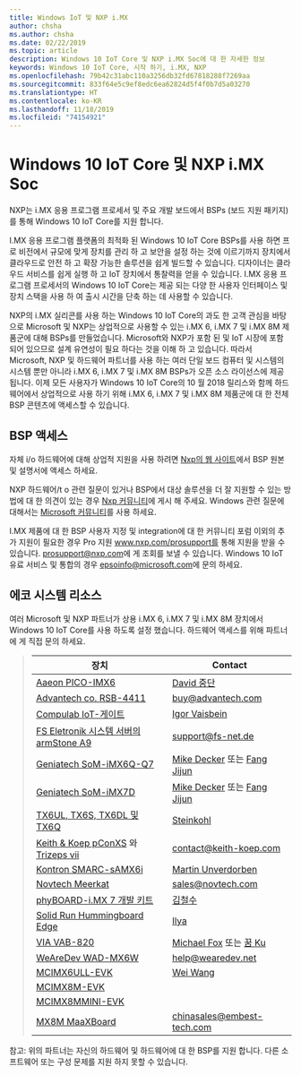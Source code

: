 ```yaml
---
title: Windows IoT 및 NXP i.MX
author: chsha
ms.author: chsha
ms.date: 02/22/2019
ms.topic: article
description: Windows 10 IoT Core 및 NXP i.MX Soc에 대 한 자세한 정보
keywords: Windows 10 IoT Core, 시작 하기, i.MX, NXP
ms.openlocfilehash: 79b42c31abc110a3256db32fd67818288f7269aa
ms.sourcegitcommit: 833f64e5c9ef8edc6ea62824d5f4f0b7d5a03270
ms.translationtype: HT
ms.contentlocale: ko-KR
ms.lasthandoff: 11/18/2019
ms.locfileid: "74154921"
---
```

# <a name="window-10-iot-core-and-nxp-imx-socs"></a>Windows 10 IoT Core 및 NXP i.MX Soc

NXP는 i.MX 응용 프로그램 프로세서 및 주요 개발 보드에서 BSPs (보드 지원 패키지)를 통해 Windows 10 IoT Core를 지원 합니다. 

I.MX 응용 프로그램 플랫폼의 최적화 된 Windows 10 IoT Core BSPs를 사용 하면 프로 비전에서 규모에 맞게 장치를 관리 하 고 보안을 설정 하는 것에 이르기까지 장치에서 클라우드로 안전 하 고 확장 가능한 솔루션을 쉽게 빌드할 수 있습니다. 디자이너는 클라우드 서비스를 쉽게 실행 하 고 IoT 장치에서 통찰력을 얻을 수 있습니다. I.MX 응용 프로그램 프로세서의 Windows 10 IoT Core는 제공 되는 다양 한 사용자 인터페이스 및 장치 스택을 사용 하 여 출시 시간을 단축 하는 데 사용할 수 있습니다.

NXP의 i.MX 실리콘를 사용 하는 Windows 10 IoT Core의 과도 한 고객 관심을 바탕으로 Microsoft 및 NXP는 상업적으로 사용할 수 있는 i.MX 6, i.MX 7 및 i.MX 8M 제품군에 대해 BSPs를 만들었습니다. Microsoft와 NXP가 포함 된 및 IoT 시장에 포함 되어 있으므로 설계 유연성이 필요 하다는 것을 이해 하 고 있습니다. 따라서 Microsoft, NXP 및 하드웨어 파트너를 사용 하는 여러 단일 보드 컴퓨터 및 시스템의 시스템 뿐만 아니라 i.MX 6, i.MX 7 및 i.MX 8M BSPs가 오픈 소스 라이선스에 제공 됩니다. 이제 모든 사용자가 Windows 10 IoT Core의 10 월 2018 릴리스와 함께 하드웨어에서 상업적으로 사용 하기 위해 i.MX 6, i.MX 7 및 i.MX 8M 제품군에 대 한 전체 BSP 콘텐츠에 액세스할 수 있습니다.

## <a name="bsp-access"></a>BSP 액세스

자체 i/o 하드웨어에 대해 상업적 지원을 사용 하려면 [Nxp의 웹 사이트](https://www.nxp.com/design/software/embedded-software/windows-10-iotIf-core-for-i.mx-applications-processors:IMXWIN10IOT)에서 BSP 원본 및 설명서에 액세스 하세요. 

NXP 하드웨어/t o 관련 질문이 있거나 BSP에서 대상 솔루션을 더 잘 지원할 수 있는 방법에 대 한 의견이 있는 경우 [Nxp 커뮤니티](https://community.nxp.com/community/imx/content?filterID=contentstatus%5Bpublished%5D%7Ecategory%5Bwindows%5D)에 게시 해 주세요. Windows 관련 질문에 대해서는 [Microsoft 커뮤니티](https://social.msdn.microsoft.com/forums/en-US/home?forum=WindowsIoT)를 사용 하세요.

I.MX 제품에 대 한 BSP 사용자 지정 및 integration에 대 한 커뮤니티 포럼 이외의 추가 지원이 필요한 경우 Pro 지원 www.nxp.com/prosupport를 통해 지원을 받을 수 있습니다. [prosupport@nxp.com](mailto:prosupport@nxp.com)에 게 조회를 보낼 수 있습니다. Windows 10 IoT 유료 서비스 및 통합의 경우 [epsoinfo@microsoft.com](mailto:epsoinfo@microsoft.com)에 문의 하세요.


## <a name="ecosystem-resources"></a>에코 시스템 리소스

여러 Microsoft 및 NXP 파트너가 상용 i.MX 6, i.MX 7 및 i.MX 8M 장치에서 Windows 10 IoT Core를 사용 하도록 설정 했습니다. 하드웨어 액세스를 위해 파트너에 게 직접 문의 하세요. 


> | 장치 | Contact |
> |-------|------|
> | [Aaeon PICO-IMX6](https://www.aaeon.com/en/p/pico-itx-boards-pico-imx6/) | [David 중단](mailto:davidhung@aaeon.com.tw) |
> | [Advantech co. RSB-4411](http://www.advantech.com/products/single_board_computer/rsb-4411/mod_d3901250-b0a0-4a5f-9762-b26fa0c36858) | [buy@advantech.com](mailto:buy@advantech.com) |
> | [Compulab IoT-게이트](https://www.compulab.com/products/iot-gateways/iot-gate-imx7-nxp-i-mx-7-internet-of-things-gateway/) | [Igor Vaisbein](mailto:igor@compulab.co.il) | 
> | [FS Eletronik 시스템 서버의 armStone A9](https://www.fs-net.de/en/products/armstone/armstonea9/) | [support@fs-net.de](mailto:support@fs-net.de) |
> | [Geniatech SoM-iMX6Q-Q7](https://www.geniatech.com/product/som-imx6q-q7/) | [Mike Decker](mailto:mike.decker@geniatech.com) 또는 [Fang Jijun](mailto:Fjj@geniatech.com) |
> | [Geniatech SoM-iMX7D](https://www.geniatech.com/product/som-imx7d/) | [Mike Decker](mailto:mike.decker@geniatech.com) 또는 [Fang Jijun](mailto:Fjj@geniatech.com) |
> | [TX6UL, TX6S, TX6DL 및 TX6Q](https://www.karo-electronics.de/tx-standard.html?&L=1) | [Steinkohl](mailto:us@karo-electronics.de) |
> | [Keith & Koep pConXS](https://keith-koep.com/de/produkte/produkte-baseboards/pconxs-baseboard-vollausstattung-technische-daten/) 와 [Trizeps vii](https://keith-koep.com/de/produkte/produkte-trizeps/trizeps-vii-technische-daten-imx6/) | [contact@keith-koep.com](mailto:contact@keith-koep.com) |
> | [Kontron SMARC-sAMX6i](https://www.kontron.com/products/boards-and-standard-form-factors/smarc/smarc-samx6i.html) | [Martin Unverdorben](mailto:martin.unverdorben@kontron.com) |
> | [Novtech Meerkat](http://novtech.com/products/meerkat96.html) | [sales@novtech.com](mailto:sales@novtech.com) |
> | [phyBOARD-i.MX 7 개발 키트](https://phytec.com/product/phyboard-imx7-development-kit/) | [김철수](mailto:sales@phytec.com) |
> | [Solid Run Hummingboard Edge](https://www.solid-run.com/imx6-win-10-iot-core/) | [Ilya](mailto:ilya@solid-run.com) |
> | [VIA VAB-820](https://www.viaembeddedstore.com/shop/boards/vab-820/) | [Michael Fox](mailto:MichaelFox@via.com.tw) 또는 [꿈 Ku](mailto:dreamku@via.com.tw) |
> | [WeAreDev WAD-MX6W](http://www.wearedev.net/?mod=wadmx6w) | [help@wearedev.net](mailto:help@wearedev.net) |
> | [MCIMX6ULL-EVK](https://www.nxp.com/products/processors-and-microcontrollers/arm-based-processors-and-mcus/i.mx-applications-processors/i.mx-6-processors/evaluation-kit-for-the-i.mx-6ull-and-6ulz-applications-processor:MCIMX6ULL-EVK) | [Wei Wang](mailto:Wei.A.Wang@nxp.com) |
> | [MCIMX8M-EVK](https://www.nxp.com/support/developer-resources/software-development-tools/i.mx-developer-resources/evaluation-kit-for-the-i.mx-8m-applications-processor:MCIMX8M-EVK) |  |
> | [MCIMX8MMINI-EVK](http://www.nxp.com/imx8mminievk) | []() |
> | [MX8M MaaXBoard](http://www.embest-tech.com/prod_view.aspx?TypeId=117&Id=388&Fid=t3:117:3) | [chinasales@embest-tech.com](mailto:chinasales@embest-tech.com) |

참고: 위의 파트너는 자신의 하드웨어 및 하드웨어에 대 한 BSP를 지원 합니다. 다른 소프트웨어 또는 구성 문제를 지원 하지 못할 수 있습니다.

